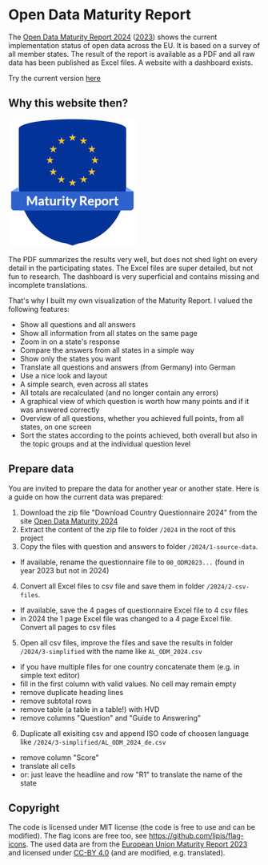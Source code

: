 # Open Data Maturity Report

The [Open Data Maturity Report 2024](https://data.europa.eu/en/publications/open-data-maturity/2024) ([2023](https://data.europa.eu/en/publications/open-data-maturity/2023)) shows the current implementation status of open data across the EU. It is based on a survey of all member states. The result of the report is available as a PDF and all raw data has been published as Excel files. A website with a dashboard exists.

Try the current version [here](https://demo.govdata.de/maturity-report/)

## Why this website then?

![Logo](https://raw.githubusercontent.com/tursics/maturity-report/main/assets/icon-256x256.png)

The PDF summarizes the results very well, but does not shed light on every detail in the participating states. The Excel files are super detailed, but not fun to research. The dashboard is very superficial and contains missing and incomplete translations.

That's why I built my own visualization of the Maturity Report. I valued the following features:

- Show all questions and all answers
- Show all information from all states on the same page
- Zoom in on a state's response
- Compare the answers from all states in a simple way
- Show only the states you want
- Translate all questions and answers (from Germany) into German
- Use a nice look and layout
- A simple search, even across all states
- All totals are recalculated (and no longer contain any errors)
- A graphical view of which question is worth how many points and if it was answered correctly
- Overview of all questions, whether you achieved full points, from all states, on one screen
- Sort the states according to the points achieved, both overall but also in the topic groups and at the individual question level

## Prepare data

You are invited to prepare the data for another year or another state. Here is a guide on how the current data was prepared:

1. Download the zip file "Download Country Questionnaire 2024" from the site [Open Data Maturity 2024](https://data.europa.eu/en/publications/open-data-maturity/2024)
2. Extract the content of the zip file to folder `/2024` in the root of this project
3. Copy the files with question and answers to folder `/2024/1-source-data`.

  - If available, rename the questionnaire file to `00_ODM2023...` (found in year 2023 but not in 2024)

4. Convert all Excel files to csv file and save them in folder `/2024/2-csv-files`.

  - If available, save the 4 pages of questionnaire Excel file to 4 csv files
  - in 2024 the 1 page Excel file was changed to a 4 page Excel file. Convert all pages to csv files

5. Open all csv files, improve the files and save the results in folder `/2024/3-simplified` with the name like `AL_ODM_2024.csv`

  - if you have multiple files for one country concatenate them (e.g. in simple text editor)
  - fill in the first column with valid values. No cell may remain empty
  - remove duplicate heading lines
  - remove subtotal rows
  - remove table (a table in a table!) with HVD
  - remove columns "Question" and "Guide to Answering"

6. Duplicate all exisiting csv and append ISO code of choosen language like `/2024/3-simplified/AL_ODM_2024_de.csv`

- remove column "Score"
- translate all cells
- or: just leave the headline and row "R1" to translate the name of the state

## Copyright

The code is licensed under MIT license (the code is free to use and can be modified). The flag icons are free too, see https://github.com/lipis/flag-icons. The used data are from the [European Union Maturity Report 2023](https://data.europa.eu/en/publications/open-data-maturity/2023) and licensed under [CC-BY 4.0](https://creativecommons.org/licenses/by/4.0/) (and are modified, e.g. translated).
